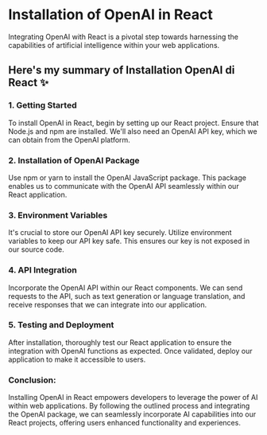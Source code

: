 # Installation of OpenAI in React

Integrating OpenAI with React is a pivotal step towards harnessing the capabilities of artificial intelligence within your web applications. 

## Here's my summary of Installation OpenAI di React ✨

### 1. Getting Started 
To install OpenAI in React, begin by setting up our React project. Ensure that Node.js and npm are installed. We'll also need an OpenAI API key, which we can obtain from the OpenAI platform.

### 2. Installation of OpenAI Package 
Use npm or yarn to install the OpenAI JavaScript package. This package enables us to communicate with the OpenAI API seamlessly within our React application.

### 3. Environment Variables 
It's crucial to store our OpenAI API key securely. Utilize environment variables to keep our API key safe. This ensures our key is not exposed in our source code.

### 4. API Integration 
Incorporate the OpenAI API within our React components. We can send requests to the API, such as text generation or language translation, and receive responses that we can integrate into our application.

### 5. Testing and Deployment 
After installation, thoroughly test our React application to ensure the integration with OpenAI functions as expected. Once validated, deploy our application to make it accessible to users.

### Conclusion:

Installing OpenAI in React empowers developers to leverage the power of AI within web applications. By following the outlined process and integrating the OpenAI package, we can seamlessly incorporate AI capabilities into our React projects, offering users enhanced functionality and experiences.